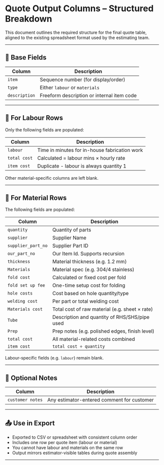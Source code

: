 # Quote Output Columns – Structured Breakdown

This document outlines the required structure for the final quote table, aligned to the existing spreadsheet format used by the estimating team.

---

## 🔢 Base Fields

| Column          | Description                                      |
|-----------------|--------------------------------------------------|
| `item`          | Sequence number (for display/order)              |
| `type`          | Either `labour` or `materials`                   |
| `description`   | Freeform description or internal item code       |

---

## 🔧 For Labour Rows

Only the following fields are populated:

| Column         | Description                                  |
|----------------|----------------------------------------------|
| `labour`       | Time in minutes for in-house fabrication work|
| `total cost`   | Calculated = labour mins × hourly rate       |
| `item cost`    | Duplicate - labour is always quantity 1      |

Other material-specific columns are left blank.

---

## 🧱 For Material Rows

The following fields are populated:

| Column             | Description                                           |
|--------------------|-------------------------------------------------------|
| `quantity`         | Quantity of parts                                     |
| `supplier`         | Supplier Name                                         |
| `supplier_part_no` | Supplier Part ID                                      |
| `our_part_no`      | Our Item Id.  Supports recursion                      |
| `thickness`        | Material thickness (e.g. 1.2 mm)                      |
| `Materials`        | Material spec (e.g. 304/4 stainless)                  |
| `fold cost`        | Calculated or fixed cost per fold                     |
| `fold set up fee`  | One-time setup cost for folding                       |
| `hole costs`       | Cost based on hole quantity/type                      |
| `welding cost`     | Per part or total welding cost                        |
| `Materials cost`   | Total cost of raw material (e.g. sheet × rate)        |
| `Tube`             | Description and quantity of RHS/SHS/pipe used         |
| `Prep`             | Prep notes (e.g. polished edges, finish level)        |
| `total cost`       | All material-related costs combined                   |
| `item cost`        | `total cost ÷ quantity`                               |

Labour-specific fields (e.g. `labour`) remain blank.

---

## 📝 Optional Notes

| Column         | Description                                |
|----------------|--------------------------------------------|
| `customer notes` | Any estimator-entered comment for customer |

---

## 📤 Use in Export

- Exported to CSV or spreadsheet with consistent column order
- Includes one row per quote item (labour or material)
- You cannot have labour and materials on the same row
- Output mirrors estimator-visible tables during quote assembly

---